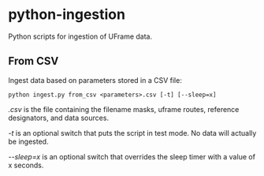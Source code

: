 # python-ingestion
Python scripts for ingestion of UFrame data.

## From CSV
Ingest data based on parameters stored in a CSV file:

    python ingest.py from_csv <parameters>.csv [-t] [--sleep=x]
*<parameters>.csv* is the file containing the filename masks, uframe routes, reference designators, and data sources.

*-t* is an optional switch that puts the script in test mode. No data will actually be ingested.

*--sleep=x* is an optional switch that overrides the sleep timer with a value of x seconds.
